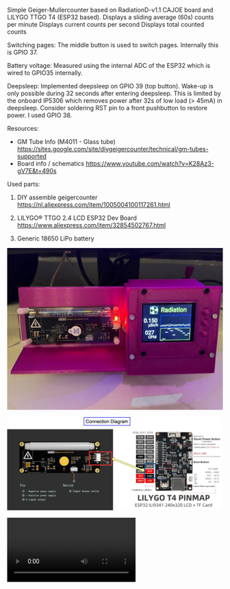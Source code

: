 

Simple Geiger-Mullercounter based on RadiationD-v1.1 CAJOE board and LILYGO TTGO T4 (ESP32 based).
Displays a sliding average (60s) counts per minute
Displays current counts per second
Displays total counted counts


Switching pages:
The middle button is used to switch pages. Internally this is GPIO 37.

Battery voltage:
Measured using the internal ADC of the ESP32 which is wired to GPIO35 internally. 


Deepsleep:
Implemented deepsleep on GPIO 39 (top button). Wake-up is only possible during 32 seconds after entering deepsleep.  This is limited by the onboard IP5306 which removes power after 32s of low load  (> 45mA) in deepsleep. Consider soldering RST pin to a front pushbutton to restore power. I used GPIO 38. 




Resources:
- GM Tube Info (M4011 - Glass tube)
  https://sites.google.com/site/diygeigercounter/technical/gm-tubes-supported
- Board info / schematics
  https://www.youtube.com/watch?v=K28Az3-gV7E&t=490s

Used parts:
1. DIY assemble geigercounter
https://nl.aliexpress.com/item/1005004100117261.html

2. LILYGO® TTGO 2.4 LCD ESP32 Dev Board
https://www.aliexpress.com/item/32854502767.html

3. Generic 18650 LiPo battery



![Screenshot](demo.jpg)

![Screenshot](diagram.jpg)

![Video](demo.mp4)
